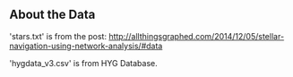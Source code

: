 ## About the Data

'stars.txt' is from the post: http://allthingsgraphed.com/2014/12/05/stellar-navigation-using-network-analysis/#data

'hygdata_v3.csv' is from HYG Database.
